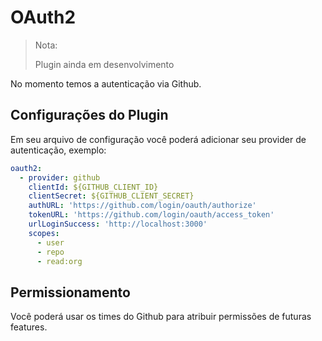 # OAuth2

> Nota:
>
> Plugin ainda em desenvolvimento

No momento temos a autenticação via Github.

## Configurações do Plugin

Em seu arquivo de configuração você poderá adicionar seu provider de autenticação, exemplo:

```yaml
oauth2:
  - provider: github
    clientId: ${GITHUB_CLIENT_ID}
    clientSecret: ${GITHUB_CLIENT_SECRET}
    authURL: 'https://github.com/login/oauth/authorize'
    tokenURL: 'https://github.com/login/oauth/access_token'
    urlLoginSuccess: 'http://localhost:3000'
    scopes:
      - user
      - repo
      - read:org
```

## Permissionamento

Você poderá usar os times do Github para atribuir permissões de futuras features.
